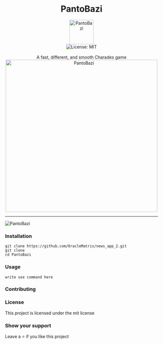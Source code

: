 <div align="center">
<h1 align="center">PantoBazi</h1>
<img src="https://drive.google.com/file/d/1VSyDoaj60TQ2YQqFXbb17BUGbYhnwTDU/view?usp=drive_link" alt="PantoBazi" align="center" width="80" height="80">
<br />
<img alt="License: MIT" src="https://img.shields.io/badge/License-MIT-blue.svg" /><br>
<br>
A fast, different, and smooth Charades game
<img src="https://drive.google.com/file/d/1VSyDoaj60TQ2YQqFXbb17BUGbYhnwTDU/view?usp=drive_link" alt="PantoBazi" width="500" height="500">
</div>

***
![PantoBazi](https://drive.google.com/file/d/1gBDqumNXSLjP0hAkVVFCyh1Jmv8eu4qp/view?usp=drive_link)

### Installation
```
git clone https://github.com/OracleMatrix/news_app_2.git
git clone 
cd PantoBazi

```

### Usage
```
write use command here
```

### Contributing

### License
This project is licensed under the mit license
### Show your support
Leave a ⭐ if you like this project